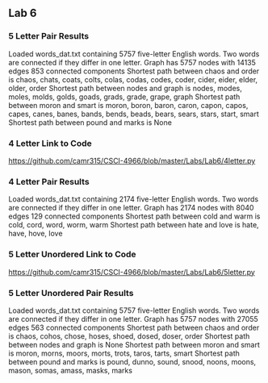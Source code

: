 ## Lab 6
### 5 Letter Pair Results
Loaded words_dat.txt containing 5757 five-letter English words.
Two words are connected if they differ in one letter.
Graph has 5757 nodes with 14135 edges
853 connected components
Shortest path between chaos and order is
chaos, chats, coats, colts, colas, codas, codes, coder, cider, eider, elder, older, order
Shortest path between nodes and graph is
nodes, modes, moles, molds, golds, goads, grads, grade, grape, graph
Shortest path between moron and smart is
moron, boron, baron, caron, capon, capos, capes, canes, banes, bands, bends, beads, bears, sears, stars, start, smart
Shortest path between pound and marks is
None

### 4 Letter Link to Code
https://github.com/camr315/CSCI-4966/blob/master/Labs/Lab6/4letter.py

### 4 Letter Pair Results
Loaded words_dat.txt containing 2174 five-letter English words.
Two words are connected if they differ in one letter.
Graph has 2174 nodes with 8040 edges
129 connected components
Shortest path between cold and warm is
cold, cord, word, worm, warm
Shortest path between hate and love is
hate, have, hove, love

### 5 Letter Unordered Link to Code
https://github.com/camr315/CSCI-4966/blob/master/Labs/Lab6/5letter.py

### 5 Letter Unordered Pair Results
Loaded words_dat.txt containing 5757 five-letter English words.
Two words are connected if they differ in one letter.
Graph has 5757 nodes with 27055 edges
563 connected components
Shortest path between chaos and order is
chaos, cohos, chose, hoses, shoed, dosed, doser, order
Shortest path between nodes and graph is
None
Shortest path between moron and smart is
moron, morns, moors, morts, trots, taros, tarts, smart
Shortest path between pound and marks is
pound, dunno, sound, snood, noons, moons, mason, somas, amass, masks, marks
